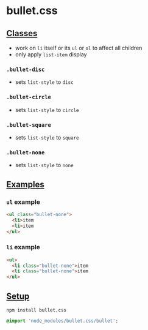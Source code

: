 # bullet.css

## [Classes](bullet.css)

- work on `li` itself or its `ul` or `ol` to affect all children
- only apply `list-item` display

### `.bullet-disc`
- sets `list-style` to `disc`

### `.bullet-circle`
- sets `list-style` to `circle`

### `.bullet-square`
- sets `list-style` to `square`

### `.bullet-none`
- sets `list-style` to `none`

## [Examples](https://ryanve.github.io/bullet.css/)

### `ul` example

```html
<ul class="bullet-none">
  <li>item
  <li>item
</ul>
```

### `li` example

```html
<ul>
  <li class="bullet-none">item
  <li class="bullet-none">item
</ul>
```

## [Setup](https://www.npmjs.com/package/bullet.css)

```
npm install bullet.css
```

```css
@import 'node_modules/bullet.css/bullet';
```
